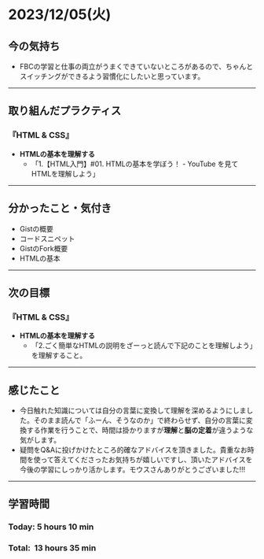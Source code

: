 # 2023/12/05(火)
## 今の気持ち
- FBCの学習と仕事の両立がうまくできていないところがあるので、ちゃんとスイッチングができるよう習慣化にしたいと思っています。
---

## 取り組んだプラクティス
### 『HTML & CSS』
- **HTMLの基本を理解する**
  - 「1.【HTML入門】#01. HTMLの基本を学ぼう！ - YouTube を見てHTMLを理解しよう」

---

## 分かったこと・気付き
- Gistの概要
- コードスニペット
- GistのFork概要
- HTMLの基本
---

## 次の目標
### 『HTML & CSS』
- **HTMLの基本を理解する**
  - 「2.ごく簡単なHTMLの説明をざーっと読んで下記のことを理解しよう」を理解すること。
---

## 感じたこと
- 今日触れた知識については自分の言葉に変換して理解を深めるようにしました。そのまま読んで「ふーん、そうなのか」で終わらせず、自分の言葉に変換する作業を行うことで、時間は掛かりますが**理解**と**脳の定着**が違うような気がします。
- 疑問をQ&Aに投げかけたところ的確なアドバイスを頂きました。貴重なお時間を使って答えてくださったお気持ちが嬉しいですし、頂いたアドバイスを今後の学習にしっかり活かします。モウスさんありがとうございました!!!
---

## 学習時間
### Today: 5 hours 10 min
### Total:&nbsp; 13 hours 35 min
